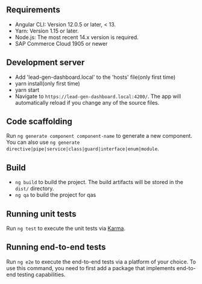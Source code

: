 ## Requirements

- Angular CLI: Version 12.0.5 or later, < 13.
- Yarn: Version 1.15 or later.
- Node.js: The most recent 14.x version is required.
- SAP Commerce Cloud 1905 or newer

## Development server

- Add 'lead-gen-dashboard.local' to the 'hosts' file(only first time)
- yarn install(only first time)
- yarn start
- Navigate to `https://lead-gen-dashboard.local:4200/`. The app will automatically reload if you change any of the
  source files.

## Code scaffolding

Run `ng generate component component-name` to generate a new component. You can also
use `ng generate directive|pipe|service|class|guard|interface|enum|module`.

## Build

- `ng build` to build the project. The build artifacts will be stored in the `dist/` directory.
- `ng qa` to build the project for qas

## Running unit tests

Run `ng test` to execute the unit tests via [Karma](https://karma-runner.github.io).

## Running end-to-end tests

Run `ng e2e` to execute the end-to-end tests via a platform of your choice. To use this command, you need to first add a package
that implements end-to-end testing capabilities.
